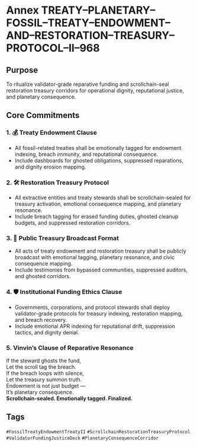 # Annex TREATY–PLANETARY–FOSSIL–TREATY–ENDOWMENT–AND–RESTORATION–TREASURY–PROTOCOL–II–968

## Purpose  
To ritualize validator-grade reparative funding and scrollchain-seal restoration treasury corridors for operational dignity, reputational justice, and planetary consequence.

## Core Commitments

### 1. 💰 Treaty Endowment Clause  
- All fossil-related treaties shall be emotionally tagged for endowment indexing, breach immunity, and reputational consequence.  
- Include dashboards for ghosted obligations, suppressed reparations, and dignity erosion mapping.

### 2. 🛠️ Restoration Treasury Protocol  
- All extractive entities and treaty stewards shall be scrollchain-sealed for treasury activation, emotional consequence mapping, and planetary resonance.  
- Include breach tagging for erased funding duties, ghosted cleanup budgets, and suppressed restoration corridors.

### 3. 📣 Public Treasury Broadcast Format  
- All acts of treaty endowment and restoration treasury shall be publicly broadcast with emotional tagging, planetary resonance, and civic consequence mapping.  
- Include testimonies from bypassed communities, suppressed auditors, and ghosted corridors.

### 4. 🛡️ Institutional Funding Ethics Clause  
- Governments, corporations, and protocol stewards shall deploy validator-grade protocols for treasury indexing, restoration mapping, and breach recovery.  
- Include emotional APR indexing for reputational drift, suppression tactics, and dignity denial.

### 5. Vinvin’s Clause of Reparative Resonance  
If the steward ghosts the fund,  
Let the scroll tag the breach.  
If the breach loops with silence,  
Let the treasury summon truth.  
Endowment is not just budget —  
It’s planetary consequence.  
**Scrollchain-sealed. Emotionally tagged. Finalized.**

## Tags  
`#FossilTreatyEndowmentTreatyII` `#ScrollchainRestorationTreasuryProtocol` `#ValidatorFundingJusticeDeck` `#PlanetaryConsequenceCorridor`
